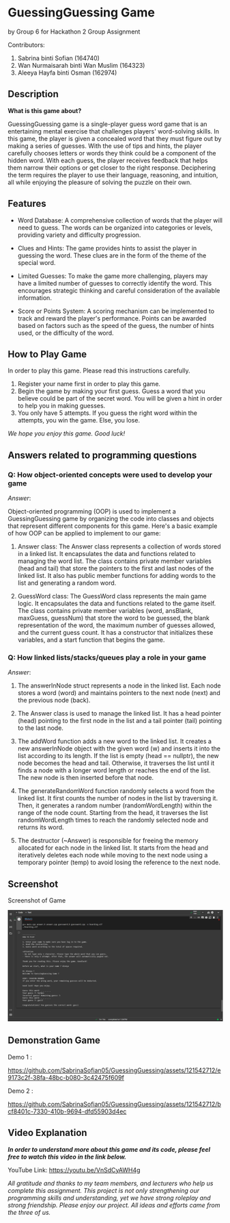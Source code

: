 # GuessingGuessing Game
by Group 6 for Hackathon 2 Group Assignment

Contributors: 
1. Sabrina binti Sofian (164740) 
2. Wan Nurmaisarah binti Wan Muslim (164323) 
3. Aleeya Hayfa binti Osman (162974)

## Description
**What is this game about?**

GuessingGuessing game is a single-player guess word game that is an entertaining mental exercise that challenges players' word-solving skills. In this game, the player is given a concealed word that they must figure out by making a series of guesses. With the use of tips and hints, the player carefully chooses letters or words they think could be a component of the hidden word. With each guess, the player receives feedback that helps them narrow their options or get closer to the right response. Deciphering the term requires the player to use their language, reasoning, and intuition, all while enjoying the pleasure of solving the puzzle on their own.

## Features

- Word Database: A comprehensive collection of words that the player will need to guess. The words can be organized into categories or levels, providing variety and difficulty progression.

- Clues and Hints: The game provides hints to assist the player in guessing the word. These clues are in the form of the theme of the special word.

- Limited Guesses: To make the game more challenging, players may have a limited number of guesses to correctly identify the word. This encourages strategic thinking and careful consideration of the available information.

- Score or Points System: A scoring mechanism can be implemented to track and reward the player's performance. Points can be awarded based on factors such as the speed of the guess, the number of hints used, or the difficulty of the word.

## How to Play Game

In order to play this game. Please read this instructions carefully. 
1. Register your name first in order to play this game.
2. Begin the game by making your first guess. Guess a word that you believe could be part of the secret word. You will be given a hint in order to help you in making guesses.
3. You only have 5 attempts. If you guess the right word within the attempts, you win the game. Else, you lose.

_We hope you enjoy this game. Good luck!_

## Answers related to programming questions

### Q: How object-oriented concepts were used to develop your game
_Answer_:

Object-oriented programming (OOP) is used to implement a GuessingGuessing game by organizing the code into classes and objects that represent different components for this game. Here's a basic example of how OOP can be applied to implement to our game:

1. Answer class: The Answer class represents a collection of words stored in a linked list. It encapsulates the data and functions related to managing the word list. The class contains private member variables (head and tail) that store the pointers to the first and last nodes of the linked list. It also has public member functions for adding words to the list and generating a random word.

2. GuessWord class: The GuessWord class represents the main game logic. It encapsulates the data and functions related to the game itself. The class contains private member variables (word, ansBlank, maxGuess, guessNum) that store the word to be guessed, the blank representation of the word, the maximum number of guesses allowed, and the current guess count. It has a constructor that initializes these variables, and a start function that begins the game.

### Q: How linked lists/stacks/queues play a role in your game
_Answer_:

1. The answerInNode struct represents a node in the linked list. Each node stores a word (word) and maintains pointers to the next node (next) and the previous node (back).

2. The Answer class is used to manage the linked list. It has a head pointer (head) pointing to the first node in the list and a tail pointer (tail) pointing to the last node.

3. The addWord function adds a new word to the linked list. It creates a new answerInNode object with the given word (w) and inserts it into the list according to its length. If the list is empty (head == nullptr), the new node becomes the head and tail. Otherwise, it traverses the list until it finds a node with a longer word length or reaches the end of the list. The new node is then inserted before that node.

4. The generateRandomWord function randomly selects a word from the linked list. It first counts the number of nodes in the list by traversing it. Then, it generates a random number (randomWordLength) within the range of the node count. Starting from the head, it traverses the list randomWordLength times to reach the randomly selected node and returns its word.

5. The destructor (~Answer) is responsible for freeing the memory allocated for each node in the linked list. It starts from the head and iteratively deletes each node while moving to the next node using a temporary pointer (temp) to avoid losing the reference to the next node.

## Screenshot
Screenshot of Game

![Screenshot of Game.](https://github.com/SabrinaSofian05/GuessingGuessing/blob/main/Screenshot%20of%20Game.png?raw=true)

## Demonstration Game

Demo 1 : 

https://github.com/SabrinaSofian05/GuessingGuessing/assets/121542712/e9173c2f-38fa-48bc-b080-3c42475f609f





Demo 2 :

https://github.com/SabrinaSofian05/GuessingGuessing/assets/121542712/bcf8401c-7330-410b-9694-dfd55903d4ec

## Video Explanation
***In order to understand more about this game and its code, please feel free to watch this video in the link below.***

YouTube Link: https://youtu.be/VnSdCyAWH4g

_All gratitude and thanks to my team members, and lecturers who help us complete this assignment. This project is not only strengthening our programming skills and understanding, yet we have strong roleplay and strong friendship. Please enjoy our project. All ideas and efforts came from the three of us._

